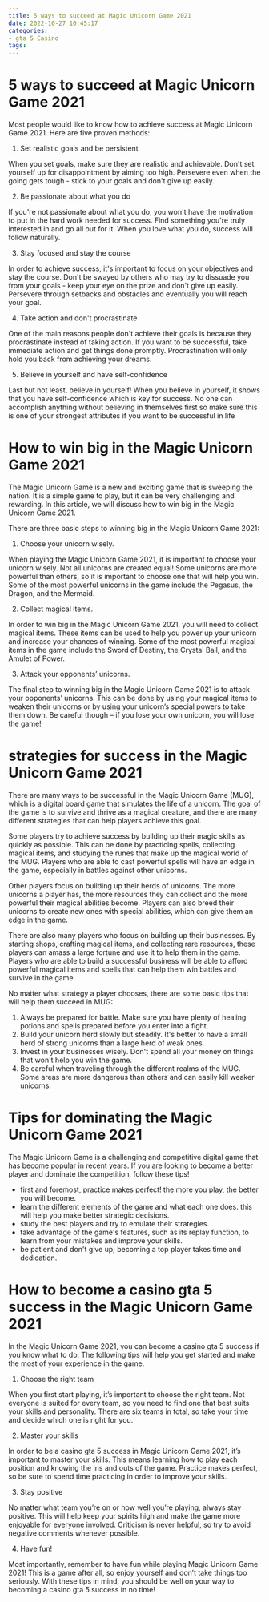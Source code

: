 ```yaml
---
title: 5 ways to succeed at Magic Unicorn Game 2021
date: 2022-10-27 10:45:17
categories:
- gta 5 Casino
tags:
---
```



#  5 ways to succeed at Magic Unicorn Game 2021

Most people would like to know how to achieve success at Magic Unicorn Game 2021. Here are five proven methods:

1. Set realistic goals and be persistent

When you set goals, make sure they are realistic and achievable. Don't set yourself up for disappointment by aiming too high. Persevere even when the going gets tough - stick to your goals and don't give up easily.

2. Be passionate about what you do

If you're not passionate about what you do, you won't have the motivation to put in the hard work needed for success. Find something you're truly interested in and go all out for it. When you love what you do, success will follow naturally.

3. Stay focused and stay the course

In order to achieve success, it's important to focus on your objectives and stay the course. Don't be swayed by others who may try to dissuade you from your goals - keep your eye on the prize and don't give up easily. Persevere through setbacks and obstacles and eventually you will reach your goal.

4. Take action and don't procrastinate

One of the main reasons people don't achieve their goals is because they procrastinate instead of taking action. If you want to be successful, take immediate action and get things done promptly. Procrastination will only hold you back from achieving your dreams.

5. Believe in yourself and have self-confidence

Last but not least, believe in yourself! When you believe in yourself, it shows that you have self-confidence which is key for success. No one can accomplish anything without believing in themselves first so make sure this is one of your strongest attributes if you want to be successful in life

#  How to win big in the Magic Unicorn Game 2021

The Magic Unicorn Game is a new and exciting game that is sweeping the nation. It is a simple game to play, but it can be very challenging and rewarding. In this article, we will discuss how to win big in the Magic Unicorn Game 2021.

There are three basic steps to winning big in the Magic Unicorn Game 2021:

1. Choose your unicorn wisely.

When playing the Magic Unicorn Game 2021, it is important to choose your unicorn wisely. Not all unicorns are created equal! Some unicorns are more powerful than others, so it is important to choose one that will help you win. Some of the most powerful unicorns in the game include the Pegasus, the Dragon, and the Mermaid.

2. Collect magical items.

In order to win big in the Magic Unicorn Game 2021, you will need to collect magical items. These items can be used to help you power up your unicorn and increase your chances of winning. Some of the most powerful magical items in the game include the Sword of Destiny, the Crystal Ball, and the Amulet of Power.

3. Attack your opponents’ unicorns.

The final step to winning big in the Magic Unicorn Game 2021 is to attack your opponents’ unicorns. This can be done by using your magical items to weaken their unicorns or by using your unicorn’s special powers to take them down. Be careful though – if you lose your own unicorn, you will lose the game!

#   strategies for success in the Magic Unicorn Game 2021

There are many ways to be successful in the Magic Unicorn Game (MUG), which is a digital board game that simulates the life of a unicorn. The goal of the game is to survive and thrive as a magical creature, and there are many different strategies that can help players achieve this goal.

Some players try to achieve success by building up their magic skills as quickly as possible. This can be done by practicing spells, collecting magical items, and studying the runes that make up the magical world of the MUG. Players who are able to cast powerful spells will have an edge in the game, especially in battles against other unicorns.

Other players focus on building up their herds of unicorns. The more unicorns a player has, the more resources they can collect and the more powerful their magical abilities become. Players can also breed their unicorns to create new ones with special abilities, which can give them an edge in the game.

There are also many players who focus on building up their businesses. By starting shops, crafting magical items, and collecting rare resources, these players can amass a large fortune and use it to help them in the game. Players who are able to build a successful business will be able to afford powerful magical items and spells that can help them win battles and survive in the game.

No matter what strategy a player chooses, there are some basic tips that will help them succeed in MUG:

1) Always be prepared for battle. Make sure you have plenty of healing potions and spells prepared before you enter into a fight.
2) Build your unicorn herd slowly but steadily. It's better to have a small herd of strong unicorns than a large herd of weak ones.
3) Invest in your businesses wisely. Don't spend all your money on things that won't help you win the game.
4) Be careful when traveling through the different realms of the MUG. Some areas are more dangerous than others and can easily kill weaker unicorns.

#  Tips for dominating the Magic Unicorn Game 2021 

The Magic Unicorn Game is a challenging and competitive digital game that has become popular in recent years. If you are looking to become a better player and dominate the competition, follow these tips!

- first and foremost, practice makes perfect! the more you play, the better you will become.
- learn the different elements of the game and what each one does. this will help you make better strategic decisions.
- study the best players and try to emulate their strategies.
- take advantage of the game's features, such as its replay function, to learn from your mistakes and improve your skills.
- be patient and don't give up; becoming a top player takes time and dedication.

#  How to become a casino gta 5 success in the Magic Unicorn Game 2021

In the Magic Unicorn Game 2021, you can become a casino gta 5 success if you know what to do. The following tips will help you get started and make the most of your experience in the game.

1. Choose the right team

When you first start playing, it’s important to choose the right team. Not everyone is suited for every team, so you need to find one that best suits your skills and personality. There are six teams in total, so take your time and decide which one is right for you.

2. Master your skills

In order to be a casino gta 5 success in Magic Unicorn Game 2021, it’s important to master your skills. This means learning how to play each position and knowing the ins and outs of the game. Practice makes perfect, so be sure to spend time practicing in order to improve your skills.

3. Stay positive

No matter what team you’re on or how well you’re playing, always stay positive. This will help keep your spirits high and make the game more enjoyable for everyone involved. Criticism is never helpful, so try to avoid negative comments whenever possible.

4. Have fun!

Most importantly, remember to have fun while playing Magic Unicorn Game 2021! This is a game after all, so enjoy yourself and don’t take things too seriously. With these tips in mind, you should be well on your way to becoming a casino gta 5 success in no time!